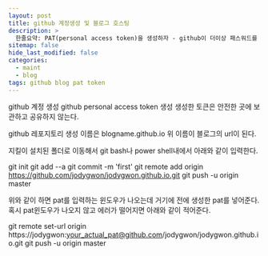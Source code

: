 ```yaml
---
layout: post
title: github 계정생성 및 블로그 호스팅
description: >
  한줄요약: PAT(personal access token)을 생성하자 - github이 더이상 패스워드를 지원하지 않는다.
sitemap: false
hide_last_modified: false
categories:
  - maint
  - blog
tags: github blog pat token
---
```


github 계정 생성
github personal access token 생성
생성한 토큰은 안전한 곳에 보관하고 공유하지 않는다.

github 레포지토리 생성
이름은 blogname.github.io
위 이름이 블로그의 url이 된다.


지킬이 설치된 폴더로 이동해서
git bash나 power shell내에서 아래와 같이 입력한다.

git init
git add --a
git commit -m 'first'
git remote add origin https://github.com/jodygwon/jodygwon.github.io.git
git push -u origin master

위와 같이 하면 pat를 입력하는 윈도우가 나오는데 거기에 전에 생성한 pat를 넣어준다.
혹시 pat윈도우가 나오지 않고 에러가 떨어지면 아래와 같이 적어준다.

git remote set-url origin https://jodygwon:your_actual_pat@github.com/jodygwon/jodygwon.github.io.git
git push -u origin master
